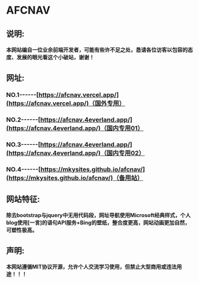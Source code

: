 # AFCNAV
## 说明:
#### 本网站编自一位业余前端开发者，可能有些许不足之处，恳请各位访客以包容的态度、发展的眼光看这个小破站，谢谢！
## 网址:
### NO.1------[https://afcnav.vercel.app/](https://afcnav.vercel.app/)（国外专用）
### NO.2------[https://afcnav.4everland.app/](https://afcnav.4everland.app/)（国内专用01）
### NO.3------[https://afcnav.4everland.app/](https://afcnav.4everland.app/)（国内专用02）
### NO.4------[https://mkysites.github.io/afcnav/](https://mkysites.github.io/afcnav/)（备用站）
## 网站特征:
#### 除去bootstrap与jquery中无用代码段，网址导航使用Microsoft经典样式，个人blog使用[一言]的语句API服务+Bing的壁纸，整合度更高，网站动画更加自然，可塑性极高。
## 声明:
#### 本网站遵循MIT协议开源，允许个人交流学习使用，但禁止大型商用或违法用途！！！

